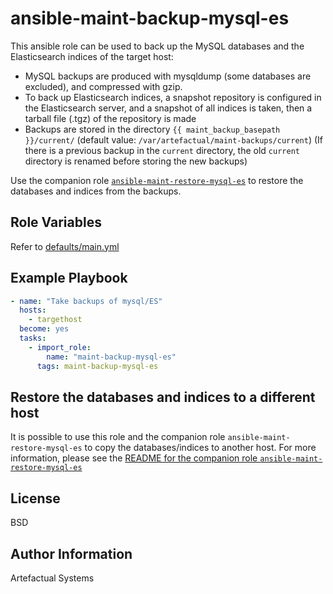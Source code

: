 ansible-maint-backup-mysql-es
=============================

This ansible role can be used to back up the MySQL databases and the Elasticsearch indices of the target host:

- MySQL backups are produced with mysqldump (some databases are excluded), and compressed with gzip.
- To back up Elasticsearch indices, a snapshot repository is configured in the Elasticsearch server, and a snapshot of all indices is taken, then a tarball file (.tgz) of the repository is made
- Backups are stored in the directory `{{ maint_backup_basepath }}/current/` (default value: `/var/artefactual/maint-backups/current`) (If there is a previous backup in the `current` directory, the old `current` directory is renamed before storing the new backups)

Use the companion role [`ansible-maint-restore-mysql-es`](https://github.com/artefactual-labs/ansible-maint-restore-mysql-es) to restore the databases and indices from the backups.


Role Variables
--------------

Refer to [defaults/main.yml](defaults/main.yml)


Example Playbook
----------------

```yaml
- name: "Take backups of mysql/ES"
  hosts:
    - targethost
  become: yes
  tasks:
    - import_role: 
        name: "maint-backup-mysql-es"
      tags: maint-backup-mysql-es
```


Restore the databases and indices to a different host
--------------------------------------------------

It is possible to use this role and the companion role `ansible-maint-restore-mysql-es` to copy the databases/indices to another
host. For more information, please see the [README for the companion role  `ansible-maint-restore-mysql-es`](https://github.com/artefactual-labs/ansible-maint-restore-mysql-es)


License
-------

BSD

Author Information
------------------

Artefactual Systems

